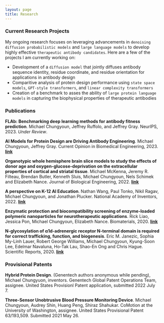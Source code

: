 ```yaml
---
layout: page
title: Research
---
```


### Current Research Projects

My ongoing research focuses on leveraging advancements in `denoising diffusion probabilistic models` and `large language models` to develop highly effective `therapeutic antibody candidates`. Here are a few of the projects I am currently working on:
* Development of a `diffusion model` that jointly diffuses antibody sequence identity, residue coordinate, and residue orientation for applications in antibody design
* Comparitive analysis of protein design performance using `state space models`, `GPT-style transformers`, and `linear complexity transformers`
* Creation of a benchmark to asses the ability of `large protein language models` in capturing the biophysical properties of therapeutic antibodies

### Publications

**FLAb: Benchmarking deep learning methods for antibody fitness prediction**. Michael Chungyoun, Jeffrey Ruffolo, and Jeffrey Gray. NeurIPS, 2023. *Under Review*.

**AI Models for Protein Design are Driving Antibody Engineering**. Michael Chungyoun, Jeffrey Gray. Current Opinion in Biomedical Engineering, 2023. [**link**](https://authors.elsevier.com/a/1hMZ98nGiGLFFe)

**Organotypic whole hemisphere brain slice models to study the effects of donor age and oxygen-glucose-deprivation on the extracellular properties of cortical and striatal tissue**. Michael McKenna, Jeremy R. Filteau, Brendan Butler, Kenneth Sluis, Michael Chungyoun, Nels Schimek and Elizabeth Nance. Journal of Biological Engineering, 2022. [**link**](https://jbioleng.biomedcentral.com/articles/10.1186/s13036-022-00293-w)

**A perspective on K-12 AI Education**. Nathan Wang, Paul Tonko, Nikil Ragav, Michael Chungyoun, and Jonathan Plucker. National Academy of Inventors, 2022. [**link**](https://arxiv.org/abs/2206.03217)

**Enzymatic protection and biocompatibility screening of enzyme-loaded polymeric nanoparticles for neurotherapeutic applications**. Rick Liao, Jessica Pon, Michael Chungyoun, Elizabeth Nance. Biomaterials, 2020. [**link**](https://doi.org/10.1016/j.biomaterials.2020.120238)

**N-glycosylation of α1d-adrenergic receptor N-terminal domain is required for correct trafficking, function, and biogenesis**. Eric M. Janezic, Sophia My-Linh Lauer, Robert George Williams, Michael Chungyoun, Kyung-Soon Lee, Edelmar Navaluna, Ho-Tak Lau, Shao-En Ong and Chris Hague. Scientific Reports, 2020. [**link**](https://doi.org/10.1038/s41598-020-64102-4)

### Provisional Patents

**Hybrid Protein Design**. (Genentech authors anonymous while pending), Michael Chungyuon, inventors. Genentech Global Patent Operations Team, assignee. United States Provisionl Patent application, submitted 2022 July 7.

**Three-Sensor Unobtrusive Blood Pressure Monitoring Device**. Michael Chungyoun, Audrey Shin, Huang Peng, Shiraz Shahukar. CoMotion at the University of Washington, assignee. United States Provisional Patent 63/193,509. Submitted 2021 May 26.
